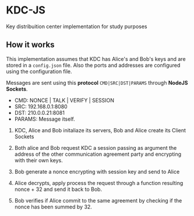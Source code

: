 
# KDC-JS
Key distribuition center implementation for study purposes

## How it works

This implementation assumes that KDC has Alice's and Bob's keys and are stored in a `config.json` file. Also the ports and addresses are configured using the configuration file.

Messages are sent using this **protocol** `CMD|SRC|DST|PARAMS` through **NodeJS Sockets**.
- CMD: NONCE | TALK | VERIFY | SESSION
- SRC: 192.168.0.1:8080
- DST: 210.0.0.21:8081
- PARAMS: Message itself.

1. KDC, Alice and Bob initaliaze its servers, Bob and Alice create its Client Sockets

2. Both alice and Bob request KDC a session passing as argument the address of the other communication agreement party and encrypting with their own keys.
3. Bob generate a nonce encrypting with session key and send to Alice
4. Alice decrypts, apply process the request through a function resulting nonce + 32 and send it back to Bob.
5. Bob verifies if Alice commit to the same agreement by checking if the nonce has been summed by 32.
